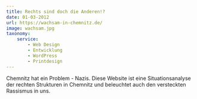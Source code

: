 ```yaml
---
title: Rechts sind doch die Anderen!?
date: 01-03-2012
url: https://wachsam-in-chemnitz.de/
image: wachsam.jpg
taxonomy:
    service:
        - Web Design
        - Entwicklung
        - WordPress
        - Printdesign
---
```

Chemnitz hat ein Problem - Nazis. Diese Website ist eine Situationsanalyse der rechten Strukturen in Chemnitz und beleuchtet auch den versteckten Rassismus in uns.